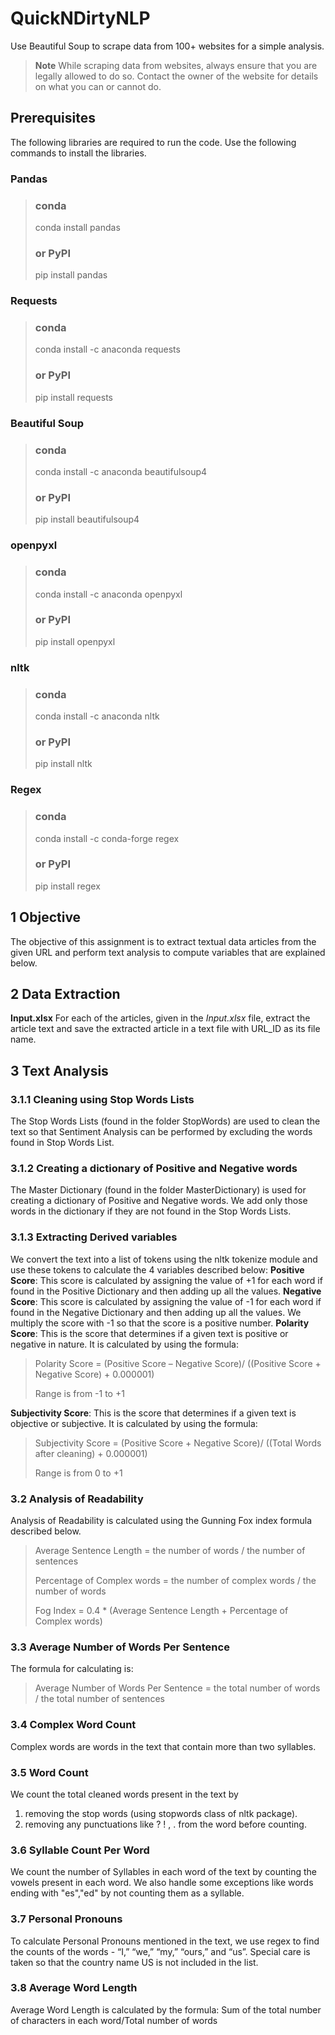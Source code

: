 # QuickNDirtyNLP
Use Beautiful Soup to scrape data from 100+ websites for a simple analysis.

> **Note**
> While scraping data from websites, always ensure that you are legally allowed to do so. Contact the owner of the website for details on what you can or cannot do. 

## Prerequisites
The following libraries are required to run the code. Use the following commands to install the libraries.

### Pandas
> ### conda
> 
> conda install pandas
>
> ### or PyPI
> 
> pip install pandas

### Requests
> ### conda
> 
> conda install -c anaconda requests
>
> ### or PyPI
> 
> pip install requests

### Beautiful Soup
> ### conda
> 
> conda install -c anaconda beautifulsoup4
>
> ### or PyPI
> 
> pip install beautifulsoup4

### openpyxl
> ### conda
> 
> conda install -c anaconda openpyxl
>
> ### or PyPI
> 
> pip install openpyxl

### nltk
> ### conda
> 
> conda install -c anaconda nltk
>
> ### or PyPI
> 
> pip install nltk

### Regex
> ### conda
> 
> conda install -c conda-forge regex
>
> ### or PyPI
> 
> pip install regex



## 1	Objective
The objective of this assignment is to extract textual data articles from the given URL and perform text analysis to compute variables that are explained below. 

## 2	Data Extraction
**Input.xlsx**
For each of the articles, given in the *Input.xlsx* file, extract the article text and save the extracted article in a text file with URL_ID as its file name.

## 3 Text Analysis
### 3.1.1	Cleaning using Stop Words Lists
The Stop Words Lists (found in the folder StopWords) are used to clean the text so that Sentiment Analysis can be performed by excluding the words found in Stop Words List. 

### 3.1.2	Creating a dictionary of Positive and Negative words
The Master Dictionary (found in the folder MasterDictionary) is used for creating a dictionary of Positive and Negative words. We add only those words in the dictionary if they are not found in the Stop Words Lists. 

### 3.1.3	Extracting Derived variables
We convert the text into a list of tokens using the nltk tokenize module and use these tokens to calculate the 4 variables described below:
**Positive Score**: This score is calculated by assigning the value of +1 for each word if found in the Positive Dictionary and then adding up all the values.
**Negative Score**: This score is calculated by assigning the value of -1 for each word if found in the Negative Dictionary and then adding up all the values. We multiply the score with -1 so that the score is a positive number.
**Polarity Score**: This is the score that determines if a given text is positive or negative in nature. It is calculated by using the formula: 
> Polarity Score = (Positive Score – Negative Score)/ ((Positive Score + Negative Score) + 0.000001)
> 
> Range is from -1 to +1

**Subjectivity Score**: This is the score that determines if a given text is objective or subjective. It is calculated by using the formula: 
> Subjectivity Score = (Positive Score + Negative Score)/ ((Total Words after cleaning) + 0.000001)
> 
> Range is from 0 to +1

### 3.2	Analysis of Readability
Analysis of Readability is calculated using the Gunning Fox index formula described below.
> Average Sentence Length = the number of words / the number of sentences
> 
> Percentage of Complex words = the number of complex words / the number of words
> 
> Fog Index = 0.4 * (Average Sentence Length + Percentage of Complex words)

### 3.3	Average Number of Words Per Sentence
The formula for calculating is:
> Average Number of Words Per Sentence = the total number of words / the total number of sentences

### 3.4	Complex Word Count
Complex words are words in the text that contain more than two syllables.

### 3.5	Word Count
We count the total cleaned words present in the text by 
1.	removing the stop words (using stopwords class of nltk package).
2.	removing any punctuations like ? ! , . from the word before counting.

### 3.6	Syllable Count Per Word
We count the number of Syllables in each word of the text by counting the vowels present in each word. We also handle some exceptions like words ending with "es","ed" by not counting them as a syllable.

### 3.7	Personal Pronouns
To calculate Personal Pronouns mentioned in the text, we use regex to find the counts of the words - “I,” “we,” “my,” “ours,” and “us”. Special care is taken so that the country name US is not included in the list.

### 3.8	Average Word Length
Average Word Length is calculated by the formula:
Sum of the total number of characters in each word/Total number of words
